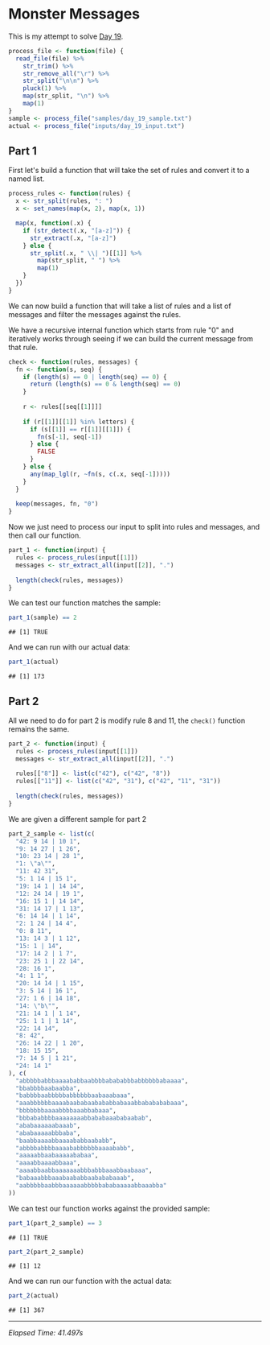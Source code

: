 # Monster Messages



This is my attempt to solve [Day 19](https://adventofcode.com/2020/day/19).


```r
process_file <- function(file) {
  read_file(file) %>%
    str_trim() %>%
    str_remove_all("\r") %>%
    str_split("\n\n") %>%
    pluck(1) %>%
    map(str_split, "\n") %>%
    map(1)
}
sample <- process_file("samples/day_19_sample.txt")
actual <- process_file("inputs/day_19_input.txt")
```

## Part 1

First let's build a function that will take the set of rules and convert it to a named list.


```r
process_rules <- function(rules) {
  x <- str_split(rules, ": ")
  x <- set_names(map(x, 2), map(x, 1))

  map(x, function(.x) {
    if (str_detect(.x, "[a-z]")) {
      str_extract(.x, "[a-z]")
    } else {
      str_split(.x, " \\| ")[[1]] %>%
        map(str_split, " ") %>%
        map(1)
    }
  })
}
```

We can now build a function that will take a list of rules and a list of messages and filter the messages against the
rules.

We have a recursive internal function which starts from rule "0" and iteratively works through seeing if we can build
the current message from that rule.


```r
check <- function(rules, messages) {
  fn <- function(s, seq) {
    if (length(s) == 0 | length(seq) == 0) {
      return (length(s) == 0 & length(seq) == 0)
    }
    
    r <- rules[[seq[[1]]]]
    
    if (r[[1]][[1]] %in% letters) {
      if (s[[1]] == r[[1]][[1]]) {
        fn(s[-1], seq[-1])
      } else {
        FALSE
      }
    } else {
      any(map_lgl(r, ~fn(s, c(.x, seq[-1]))))
    }
  }
  
  keep(messages, fn, "0")
}
```

Now we just need to process our input to split into rules and messages, and then call our function.


```r
part_1 <- function(input) {
  rules <- process_rules(input[[1]])
  messages <- str_extract_all(input[[2]], ".")
  
  length(check(rules, messages))
}
```

We can test our function matches the sample:


```r
part_1(sample) == 2
```

```
## [1] TRUE
```

And we can run with our actual data:


```r
part_1(actual)
```

```
## [1] 173
```

## Part 2

All we need to do for part 2 is modify rule 8 and 11, the `check()` function remains the same.


```r
part_2 <- function(input) {
  rules <- process_rules(input[[1]])
  messages <- str_extract_all(input[[2]], ".")
  
  rules[["8"]] <- list(c("42"), c("42", "8"))
  rules[["11"]] <- list(c("42", "31"), c("42", "11", "31"))
  
  length(check(rules, messages))
}
```

We are given a different sample for part 2


```r
part_2_sample <- list(c(
  "42: 9 14 | 10 1",
  "9: 14 27 | 1 26",
  "10: 23 14 | 28 1",
  "1: \"a\"",
  "11: 42 31",
  "5: 1 14 | 15 1",
  "19: 14 1 | 14 14",
  "12: 24 14 | 19 1",
  "16: 15 1 | 14 14",
  "31: 14 17 | 1 13",
  "6: 14 14 | 1 14",
  "2: 1 24 | 14 4",
  "0: 8 11",
  "13: 14 3 | 1 12",
  "15: 1 | 14",
  "17: 14 2 | 1 7",
  "23: 25 1 | 22 14",
  "28: 16 1",
  "4: 1 1",
  "20: 14 14 | 1 15",
  "3: 5 14 | 16 1",
  "27: 1 6 | 14 18",
  "14: \"b\"",
  "21: 14 1 | 1 14",
  "25: 1 1 | 1 14",
  "22: 14 14",
  "8: 42",
  "26: 14 22 | 1 20",
  "18: 15 15",
  "7: 14 5 | 1 21",
  "24: 14 1"
), c(
  "abbbbbabbbaaaababbaabbbbabababbbabbbbbbabaaaa",
  "bbabbbbaabaabba",
  "babbbbaabbbbbabbbbbbaabaaabaaa",
  "aaabbbbbbaaaabaababaabababbabaaabbababababaaa",
  "bbbbbbbaaaabbbbaaabbabaaa",
  "bbbababbbbaaaaaaaabbababaaababaabab",
  "ababaaaaaabaaab",
  "ababaaaaabbbaba",
  "baabbaaaabbaaaababbaababb",
  "abbbbabbbbaaaababbbbbbaaaababb",
  "aaaaabbaabaaaaababaa",
  "aaaabbaaaabbaaa",
  "aaaabbaabbaaaaaaabbbabbbaaabbaabaaa",
  "babaaabbbaaabaababbaabababaaab",
  "aabbbbbaabbbaaaaaabbbbbababaaaaabbaaabba"
))
```

We can test our function works against the provided sample:


```r
part_1(part_2_sample) == 3
```

```
## [1] TRUE
```

```r
part_2(part_2_sample)
```

```
## [1] 12
```

And we can run our function with the actual data:


```r
part_2(actual)
```

```
## [1] 367
```

---

*Elapsed Time: 41.497s*
